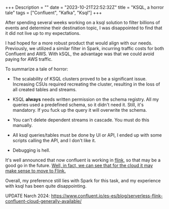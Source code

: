 +++
Description = ""
date = "2023-10-21T22:52:32Z"
title = "KSQL, a horror tale"
tags = ["Confluent", "Kafka",  "Ksql"]
+++

After spending several weeks working on a ksql solution to filter billions of events and determine their destination topic, I was disappointed to find that it did not live up to my expectations.

I had hoped for a more robust product that would align with our needs. Previously, we utilized a similar filter in Spark, incurring traffic costs for both Confluent and AWS. With kSQL, the advantage was that we could avoid paying for AWS traffic.

To summarize a tale of horror:
* The scalability of KSQL clusters proved to be a significant issue. Increasing CSUs required recreating the cluster, resulting in the loss of all created tables and streams.

* KSQL **always** needs written permission on the schema registry. All my queries used a predefined schema, so it didn't need it. Still, it's mandatory. If you fuck up the query it will overwrite the schema.

* You can't delete dependent streams in cascade. You must do this manually.

* All ksql queries/tables must be done by UI or API, I ended up with some scripts calling the API, and I don't like it.

* Debugging is hell.

It's well announced that now confluent is working in [flink](https://www.confluent.io/blog/introducing-flink-on-confluent-cloud/), so that may be a good go in the future. 
[Well, in fact, we can see that for the cloud it may make sense to move to Flink.](https://www.reddit.com/r/apachekafka/comments/16dgyrk/comment/jzvq2ld/?utm_source=share&utm_medium=web2x&context=3)


Overall, my preference still lies with Spark for this task, and my experience with ksql has been quite disappointing.

UPDATE Narch 2024: https://www.confluent.io/es-es/blog/serverless-flink-confluent-cloud-generally-available/